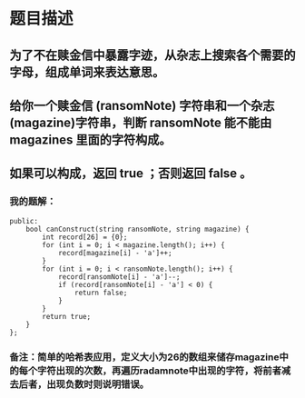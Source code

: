 # 题目描述
## 为了不在赎金信中暴露字迹，从杂志上搜索各个需要的字母，组成单词来表达意思。
## 给你一个赎金信 (ransomNote) 字符串和一个杂志(magazine)字符串，判断 ransomNote 能不能由 magazines 里面的字符构成。
## 如果可以构成，返回 true ；否则返回 false 。
### 我的题解：
```class Solution {
public:
    bool canConstruct(string ransomNote, string magazine) {
        int record[26] = {0};
        for (int i = 0; i < magazine.length(); i++) {
            record[magazine[i] - 'a']++;
        }
        for (int i = 0; i < ransomNote.length(); i++) {
            record[ransomNote[i] - 'a']--;
            if (record[ransomNote[i] - 'a'] < 0) {
                return false;
            }
        }
        return true;
    }
};
```
### **备注**：简单的哈希表应用，定义大小为26的数组来储存magazine中的每个字符出现的次数，再遍历radamnote中出现的字符，将前者减去后者，出现负数时则说明错误。
